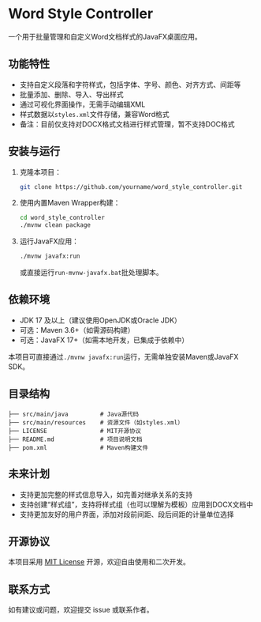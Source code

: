 # Word Style Controller

一个用于批量管理和自定义Word文档样式的JavaFX桌面应用。

## 功能特性
- 支持自定义段落和字符样式，包括字体、字号、颜色、对齐方式、间距等
- 批量添加、删除、导入、导出样式
- 通过可视化界面操作，无需手动编辑XML
- 样式数据以`styles.xml`文件存储，兼容Word格式
- 备注：目前仅支持对DOCX格式文档进行样式管理，暂不支持DOC格式

## 安装与运行
1. 克隆本项目：
   ```bash
   git clone https://github.com/yourname/word_style_controller.git
   ```
2. 使用内置Maven Wrapper构建：
   ```bash
   cd word_style_controller
   ./mvnw clean package
   ```
3. 运行JavaFX应用：
   ```bash
   ./mvnw javafx:run
   ```
   或直接运行`run-mvnw-javafx.bat`批处理脚本。

## 依赖环境
- JDK 17 及以上（建议使用OpenJDK或Oracle JDK）
- 可选：Maven 3.6+（如需源码构建）
- 可选：JavaFX 17+（如需本地开发，已集成于依赖中）

本项目可直接通过`./mvnw javafx:run`运行，无需单独安装Maven或JavaFX SDK。

## 目录结构
```
├── src/main/java         # Java源代码
├── src/main/resources    # 资源文件（如styles.xml）
├── LICENSE               # MIT开源协议
├── README.md             # 项目说明文档
├── pom.xml               # Maven构建文件
```

## 未来计划
- 支持更加完整的样式信息导入，如完善对继承关系的支持
- 支持创建“样式组”，支持将样式组（也可以理解为模板）应用到DOCX文档中
- 支持更加友好的用户界面，添加对段前间距、段后间距的计量单位选择

## 开源协议
本项目采用 [MIT License](./LICENSE) 开源，欢迎自由使用和二次开发。

## 联系方式
如有建议或问题，欢迎提交 issue 或联系作者。
